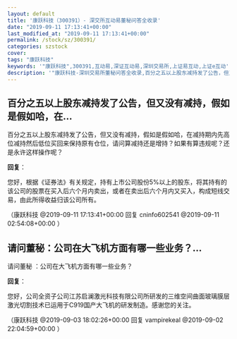 ```yaml
---
layout: default
title: '康跃科技（300391）- 深交所互动易董秘问答全收录'
date: "2019-09-11 17:13:41+00:00"
last_modified_at: "2019-09-11 17:13:41+00:00"
permalink: /stock/sz/300391/
categories: szstock
cover: 
tags: "康跃科技"
keywords: '"康跃科技",300391,互动易,深证互动易,深圳交易所,上证易互动,上证e互动'
description: '"康跃科技-深圳交易所董秘问答全收录,百分之五以上股东减持发了公告，但又没有减持，假如是假如哈，在减持期内先高位减持然后低位买回来保持原有仓位，请问算减持还是增持？如果有算违规呢？还是永许这样操作呢？"'
---
```


## 百分之五以上股东减持发了公告，但又没有减持，假如是假如哈，在...

百分之五以上股东减持发了公告，但又没有减持，假如是假如哈，在减持期内先高位减持然后低位买回来保持原有仓位，请问算减持还是增持？如果有算违规呢？还是永许这样操作呢？

**回复**：

您好，根据《证券法》有关规定，持有上市公司股份5%以上的股东，将其持有的该公司的股票在买入后六个月内卖出，或者在卖出后六个月内又买入，构成短线交易，由此所得收益归该公司所有。 

（康跃科技  @2019-09-11 17:13:41+00:00 回复 cninfo602541  @2019-09-11 02:54:08+00:00 ）

## 请问董秘：公司在大飞机方面有哪一些业务？...

请问董秘 ：公司在大飞机方面有哪一些业务？

**回复**：

您好，公司全资子公司江苏启澜激光科技有限公司所研发的三维空间曲面玻璃膜层激光切割技术已运用于C919国产大飞机的研发制造。感谢您的关注。 

（康跃科技  @2019-09-03 18:02:26+00:00 回复 vampirekeal  @2019-09-02 22:04:59+00:00 ）

